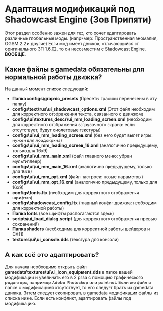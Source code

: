 # Адаптация модификаций под Shadowcast Engine (Зов Припяти)

Этот раздел особенно важен для тех, кто хочет адаптировать различные глобальные моды. (например: Пространственная аномалия, OGSM 2.2 и другие) Если мод имеет движок, отличающийся от оригинального ЗП 1.6.02, то он несовместим с Shadowcast Engine. **ВООБЩЕ**.

## Какие файлы в gamedata обязательны для нормальной работы движка?

На данный момент список следующий:

* **Папка configs\graphic_presets** (Пресеты графики перенесены в эту папку)  
* **configs\text\rus\ui_shadowcast_options.xml** (Этот файл необходим для корректного отображения текста, связанного с движком)  
* **configs\ui\textures_descr\ui_mm_loading_screen.xml** (необходим для корректного отображения загрузочного экрана: если отсутствует, будут фиолетовые текстуры)  
* **configs\ui\ui_mm_loading_screen.xml** (без него будет вылет игры: нужен для лоадскрина)  
* **configs\ui\ui_mm_loading_screen_16.xml** (аналогично предыдущему, только для 16x9)  
* **configs\ui\ui_mm_main.xml** (файл главного меню: убран мультиплеер)  
* **configs\ui\ui_mm_main_16.xml** (аналогично предыдущему, только для 16x9)  
* **configs\ui\ui_mm_opt.xml** (файл настроек: новые параметры)  
* **configs\ui\ui_mm_opt_16.xml** (аналогично предыдущему, только для 16x9)  
* **configs\fonts.ltx** (необходим для корректного отображения шрифтов)  
* **configs\shadowcast_config.ltx** (главный конфиг движка: необходим для корректной работы)  
* **Папка fonts** (все шрифты располагаются здесь)
* **scripts\ui_load_dialog.script** (для корректного отображения превью сохранений)
* **Папка shaders** (необходима для корректной работы шейдеров и DX11)
* **textures\ui\ui_console.dds** (текстура для консоли)

## А как всё это адаптировать?
Для начала необходимо открыть файл **gamedata\textures\ui\ui_icon_equipment.dds** в папке вашей модификации и увеличить его в 2 раза с помощью графического редактора, например Adobe Photoshop или paint.net. Если же файл в папке с модификацией отсутствует, то его следует брать из gamedata движка. Затем следует скопировать в gamedata модификации файлы из списка ниже. Если есть конфликт, адаптировать файлы под модификацию.
